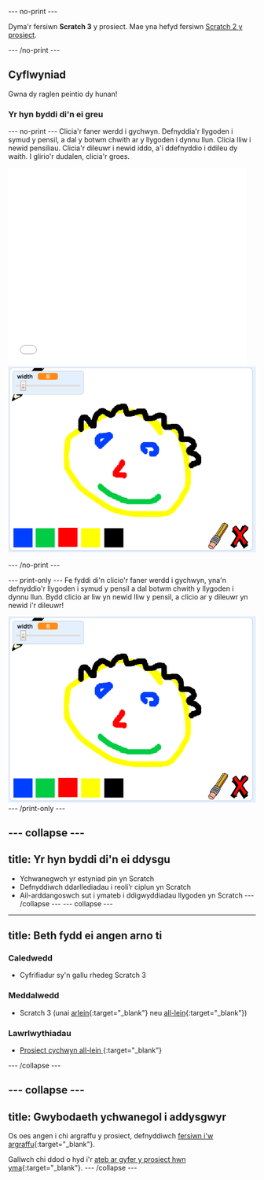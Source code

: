 --- no-print ---

Dyma'r fersiwn **Scratch 3** y prosiect. Mae yna hefyd fersiwn [Scratch 2 y prosiect](https://projects.raspberrypi.org/cy-GB/projects/paint-box-scratch2).

--- /no-print ---

## Cyflwyniad

Gwna dy raglen peintio dy hunan!

### Yr hyn byddi di'n ei greu

--- no-print --- Clicia'r faner werdd i gychwyn. Defnyddia'r llygoden i symud y pensil, a dal y botwm chwith ar y llygoden i dynnu llun. Clicia lliw i newid pensiliau. Clicia'r dileuwr i newid iddo, a'i ddefnyddio i ddileu dy waith. I glirio'r dudalen, clicia'r groes.

<div class="scratch-preview">
  <iframe allowtransparency="true" width="485" height="402" src="//scratch.mit.edu/projects/embed/327353013/?autostart=false" frameborder="0" scrolling="no"></iframe>
  <img src="images/showcase.png">
</div>

--- /no-print ---

--- print-only --- Fe fyddi di'n clicio'r faner werdd i gychwyn, yna'n defnyddio'r llygoden i symud y pensil a dal botwm chwith y llygoden i dynnu llun. Bydd clicio ar liw yn newid lliw y pensil, a clicio ar y dileuwr yn newid i'r dileuwr!

![arddangos](images/showcase.png) --- /print-only ---

--- collapse ---
---
title: Yr hyn byddi di'n ei ddysgu
---
+ Ychwanegwch yr estyniad pin yn Scratch
+ Defnyddiwch ddarllediadau i reoli’r ciplun yn Scratch
+ Ail-arddangoswch sut i ymateb i ddigwyddiadau llygoden yn Scratch
--- /collapse ---
--- collapse ---
---
title: Beth fydd ei angen arno ti
---
### Caledwedd

+ Cyfrifiadur sy'n gallu rhedeg Scratch 3

### Meddalwedd

+ Scratch 3 (unai [arlein](https://rpf.io/scratchon){:target="_blank"} neu [all-lein](https://rpf.io/scratchoff){:target="_blank"})

### Lawrlwythiadau

+ [ Prosiect cychwyn all-lein ](https://rpf.io/p/cy-GB/paint-box-go){:target="_blank"}

--- /collapse ---

--- collapse ---
---
title: Gwybodaeth ychwanegol i addysgwyr
---
Os oes angen i chi argraffu y prosiect, defnyddiwch [fersiwn i'w argraffu](https://projects.raspberrypi.org/cy-GB/projects/paint-box/print){:target="_blank"}.

Gallwch chi ddod o hyd i'r [ateb ar gyfer y prosiect hwn yma](https://rpf.io/p/cy-GB/paint-box-get){:target="_blank"}. --- /collapse ---